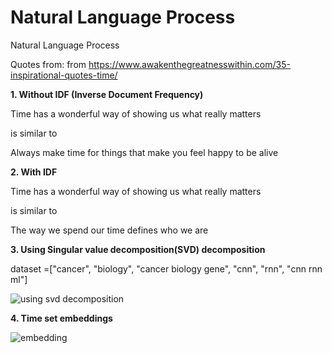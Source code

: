 # Natural Language Process
 Natural Language Process

Quotes from: from https://www.awakenthegreatnesswithin.com/35-inspirational-quotes-time/

**1. Without IDF (Inverse Document Frequency)**

Time has a wonderful way of showing us what really matters

is similar to 

Always make time for things that make you feel happy to be alive

**2. With IDF**

Time has a wonderful way of showing us what really matters

is similar to 

The way we spend our time defines who we are

**3. Using Singular value decomposition(SVD) decomposition**

dataset =["cancer",
         "biology",
         "cancer biology gene",
         "cnn",
         "rnn",
         "cnn rnn ml"]
         
![using svd decomposition](https://user-images.githubusercontent.com/55184529/65324958-96c68900-dbe8-11e9-92cd-f06be7407248.png)


**4. Time set embeddings**

![embedding](https://user-images.githubusercontent.com/55184529/65324769-1c960480-dbe8-11e9-91d8-979dad917641.png)

